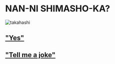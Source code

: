 # NAN-NI SHIMASHO-KA?

![takahashi](https://1.bp.blogspot.com/-xaonqRhznpo/YAk7AcyadYI/AAAAAAAAA5M/xSRRPu70b_QGQq_rShHW2SuMhwDuO_cRACLcBGAsYHQ/s0/GIF.gif)

## ["Yes"](https://fallout.fandom.com/wiki/Noodle_cup_(Fallout_4))
## ["Tell me a joke"](https://github.com/SpookyJelly/SpookyJelly)
